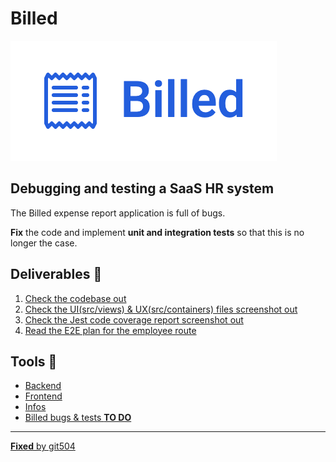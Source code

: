 # Billed

![Logo](./Public/Tools/logo.png)

## Debugging and testing a **SaaS HR** system

The Billed expense report application is full of bugs.

**Fix** the code and implement **unit and integration tests** so that this is no longer the case.

## Deliverables 🚀

1. [Check the codebase out](https://github.com/git504/Billed)
2. [Check the UI(src/views) & UX(src/containers) files screenshot out](https://github.com/git504/Billed/blob/main/Public/Deliverables/UI%20UX%20files%20screenshot.pdf)
3. [Check the Jest code coverage report screenshot out](https://github.com/git504/Billed/blob/main/Public/Deliverables/Jest%20code%20coverage%20report%20screenshot.pdf)
4. [Read the E2E plan for the employee route](https://github.com/git504/Billed/blob/main/Public/Deliverables/End-To-End%20plan%20for%20the%20employee%20route.pdf)

## Tools 🔧

- [Backend](https://github.com/OpenClassrooms-Student-Center/Billed-app-FR-back)
- [Frontend](https://github.com/OpenClassrooms-Student-Center/Billed-app-FR-Front)
- [Infos](https://github.com/git504/Billed/tree/main/Public/Tools)
- [Billed bugs & tests **TO DO**](https://www.notion.so/a7a612fc166747e78d95aa38106a55ec?v=2a8d3553379c4366b6f66490ab8f0b90)

---

[**Fixed** by git504](https://github.com/git504)
